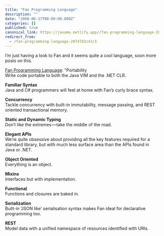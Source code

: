 ```yaml
---
title: "Fan Programming Language"
description: ""
date: "2008-06-17T00:00:00.000Z"
categories: []
published: true
canonical_link: https://javame.netlify.app//fan-programming-language-2074742c41c5
redirect_from:
  - /fan-programming-language-2074742c41c5
---
```


I’m just having a look to Fan and it seems quite a cool language, soon more posts on this.

[Fan Programming Language](http://www.fandev.org/): "Portability  
Write code portable to both the Java VIM and the .NET CLR.

**Familiar Syntax**  
Java and C# programmers will feel at home with Fan’s curly brace syntax.

**Concurrency**  
Tackle concurrency with built-in immutability, message passing, and REST oriented transactional memory.

**Static and Dynamic Typing**  
Don’t like the extremes — take the middle of the road.

**Elegant APIs**  
We’re quite obsessive about providing all the key features required for a standard library, but with much less surface area than the APIs found in Java or .NET.

**Object Oriented**  
Everything is an object.

**Mixins**  
Interfaces but with implementation.

**Functional**  
Functions and closures are baked in.

**Serialization**  
Built-in ‘JSON like’ serialisation syntax makes Fan ideal for declarative programming too.

**REST**  
Model data with a unified namespace of resources identified with URIs.
